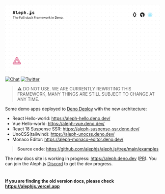 [![Aleph.js: The Full-stack Framework in Deno.](.github/poster.svg)](https://alephjs.org)

<p>
  <a href="https://discord.gg/pWGdS7sAqD"><img src="https://img.shields.io/discord/775256646821085215?color=%23008181&label=Chat&labelColor=%23111&logo=discord&logoColor=%23aaaaaa" alt="Chat"></a>
  <a href="https://twitter.com/intent/follow?screen_name=alephjs"><img src="https://img.shields.io/twitter/follow/alephjs?style=social" alt="Twitter"></a>
</p>

> ⚠️ DO NOT USE. WE ARE CURRENTLY REWRITING THIS FRAMEWORK, MANY THINGS ARE STILL SUBJECT TO CHANGE AT ANY TIME.

Some demo apps deployed to [Deno Deploy](https://deno.com/deploy) with the new architecture:

- React Hello-world: https://aleph-hello.deno.dev/
- Vue Hello-world: https://aleph-vue.deno.dev/
- React 18 Suspense SSR: https://aleph-suspense-ssr.deno.dev/
- UnoCSS(tailwind): https://aleph-unocss.deno.dev/
- Monaco Editor: https://aleph-monaco-editor.deno.dev/

> **Source code**: https://github.com/alephjs/aleph.js/tree/main/examples

The new docs site is working in progress: https://aleph.deno.dev ([PR](https://github.com/alephjs/alephjs.org/pull/58)).
You can join the Aleph.js [Discord](https://discord.com/invite/pWGdS7sAqD) to get the dev progress.

# 

**If you are finding the old version docs, please check https://alephjs.vercel.app**
